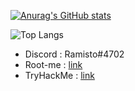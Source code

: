 [![Anurag's GitHub stats](https://github-readme-stats.vercel.app/api?username=Ramisto&theme=dark)](https://github.com/anuraghazra/github-readme-stats)

![Top Langs](https://github-readme-stats.vercel.app/api/top-langs/?username=Ramisto&layout=compact&theme=dark)

- Discord : Ramisto#4702
- Root-me : [link](https://www.root-me.org/Ramisto?lang=fr)
- TryHackMe : [link](https://tryhackme.com/p/Ramisto)
